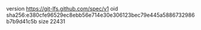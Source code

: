 version https://git-lfs.github.com/spec/v1
oid sha256:e380cfe96529ec8ebb56e714e30e306123bec79e445a5886732986b7b9d41c5b
size 22431
